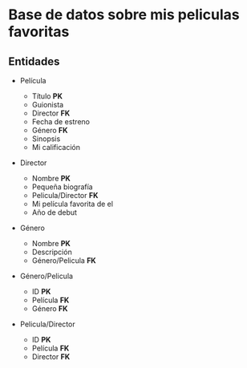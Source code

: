 # Base de datos sobre mis peliculas favoritas

## Entidades

- Película
     - Título **__PK__**
    - Guionista 
    - Director **__FK__**
    - Fecha de estreno
    - Género **__FK__**
    - Sinopsis
    - Mi calificación

- Director
    - Nombre **__PK__**
    - Pequeña biografía
    - Pelicula/Director **__FK__**
    - Mi película favorita de el
    - Año de debut
    
- Género
    - Nombre **__PK__**
    - Descripción
    - Género/Pelicula **__FK__**

- Género/Pelicula
    - ID **__PK__**
    - Película **__FK__**
    - Género **__FK__**


- Pelicula/Director
     - ID **__PK__**
     - Película **__FK__**
     - Director **__FK__**